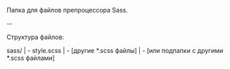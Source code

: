 Папка для файлов препроцессора Sass.

--

Структура файлов:

sass/
| - style.scss
| - [другие *.scss файлы]
| - [или подпапки с другими *.scss файлами]
